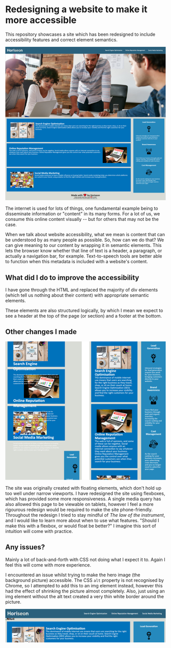 # Redesigning a website to make it more accessible

This repository showcases a site which has been redesigned to include accessibility features and correct element semantics.

![Picture of the redesigned website](./assets/screenshots/website-overview.png)


The internet is used for lots of things, one fundamental example being to disseminate information or "content" in its many forms. For a lot of us, we consume this online content visually -- but for others that may not be the case. 

When we talk about website accessibility, what we mean is content that can be understood by as many people as possible. So, how can we do that? We can give meaning to our content by wrapping it in semantic elements. 
This lets the browser know whether that line of text is a header, a paragraph, or actually a navigation bar, for example. Text-to-speech tools are better able to function when this metadata is included with a website's content.

## What did I do to improve the accessibility

I have gone through the HTML and replaced the majority of div elements (which tell us nothing about their content) with appropriate semantic elements.

These elements are also structured logically, by which I mean we expect to see a header at the top of the page (or section) and a footer at the bottom. 

## Other changes I made

![Before and after](./assets/screenshots/before-after.png)

The site was originally created with floating elements, which don't hold up too well under narrow viewports. I have redesigned the site using flexboxes, which has provided some more responsiveness. A single media query has also allowed this page to be viewable on tablets, however
I feel a more rigourous redesign would be required to make the site phone-friendly. Throughout the redesign I tried to stay mindful of *The law of the instrument*, and I would like to learn more about when to use what features. "Should I make this with a flexbox, or would float be better?" I imagine this sort of intuition will come with practice.

## Any issues?

Mainly a lot of back-and-forth with CSS not doing what I expect it to. Again I feel this will come with more experience. 

I encountered an issue whilst trying to make the hero image (the background picture) accessible. The CSS `alt` property is not recognised by Chrome, so I attempted to add this to an img element instead, however this had the effect of shrinking the picture almost completely. Also, just using an img element without the alt text created a very thin white border around the picture. 

![Issues with the img element](./assets/screenshots/img-tag-trouble.png)